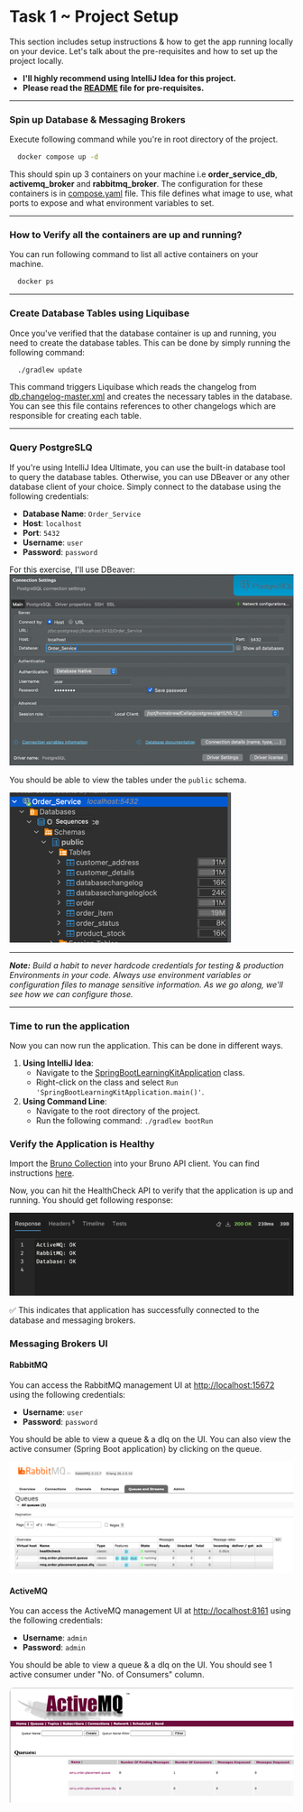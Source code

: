 # Task 1 ~ Project Setup

This section includes setup instructions & how to get the app running locally on your device. Let's talk about the pre-requisites and how to set up the project locally. 

- **I'll highly recommend using IntelliJ Idea for this project.**
- **Please read the [README](../README.md) file for pre-requisites.**

---

### **Spin up Database & Messaging Brokers**

Execute following command while you're in root directory of the project. 
```bash
  docker compose up -d
```
This should spin up 3 containers on your machine i.e **order_service_db**, **activemq_broker** and **rabbitmq_broker**.
The configuration for these containers is in [compose.yaml](../compose.yaml) file. This file defines what image to use,
what ports to expose and what environment variables to set.

---

### How to Verify all the containers are up and running?
You can run following command to list all active containers on your machine.
```bash
  docker ps
```

---

### **Create Database Tables using Liquibase**

Once you've verified that the database container is up and running, you need to create the database tables. This can be 
done by simply running
the following command:
```bash
  ./gradlew update
```
This command triggers Liquibase which reads the changelog from [db.changelog-master.xml](../src/main/resources/db/changelog/db.changelog-master.xml) and 
creates the necessary tables in the database. You can see this file contains references to other changelogs which are responsible for creating each table.

---

### **Query PostgreSLQ**

If you're using IntelliJ Idea Ultimate, you can use the built-in database tool to query the database tables. Otherwise,
you can use DBeaver or any other database client of your choice. Simply connect to the database using the following credentials:
- **Database Name**: `Order_Service`
- **Host**: `localhost`
- **Port**: `5432`
- **Username**: `user`
- **Password**: `password`

For this exercise, I'll use DBeaver:
![img.png](resources/dbeaver_setup.png)

You should be able to view the tables under the `public` schema.

![img.png](resources/dbeaver_database_view.png)


---

**_Note:_** _Build a habit to never hardcode credentials for testing & production Environments in your code. Always use 
environment variables or configuration files to manage sensitive information. As we go along, we'll see how we can configure those._

---

### Time to run the application
Now you can now run the application. This can be done in different ways.
1. **Using IntelliJ Idea**:
   - Navigate to the [SpringBootLearningKitApplication](../src/main/java/com/springboot/learning/kit/SpringBootLearningKitApplication.java) class.
   - Right-click on the class and select `Run 'SpringBootLearningKitApplication.main()'`.
2. **Using Command Line**:
   - Navigate to the root directory of the project.
   - Run the following command: `./gradlew bootRun`

### **Verify the Application is Healthy**

Import the [Bruno Collection](../docs/SpringBoot%20Learning%20Kit%20-%20APIs) into your Bruno API client. You can find instructions [here](https://docs.usebruno.com/get-started/import-export-data/import-collections).

Now, you can hit the HealthCheck API to verify that the application is up and running. You should get following response:

![img.png](resources/healthCheck_response.png)

✅ This indicates that application has successfully connected to the database and messaging brokers.

### **Messaging Brokers UI**

#### **RabbitMQ**

You can access the RabbitMQ management UI at [http://localhost:15672](http://localhost:15672) using the following credentials:
- **Username**: `user`
- **Password**: `password`

You should be able to view a queue & a dlq on the UI. You can also view the active 
consumer (Spring Boot application) by clicking on the queue.

![img.png](resources/rabbitMQ_ui_intro.png)

#### **ActiveMQ**
You can access the ActiveMQ management UI at [http://localhost:8161](http://localhost:8161) using the following credentials:
- **Username**: `admin`
- **Password**: `admin`

You should be able to view a queue & a dlq on the UI. You should see 1 active consumer under "No. of Consumers" column.

![img.png](resources/activemq_ui_intro.png)

